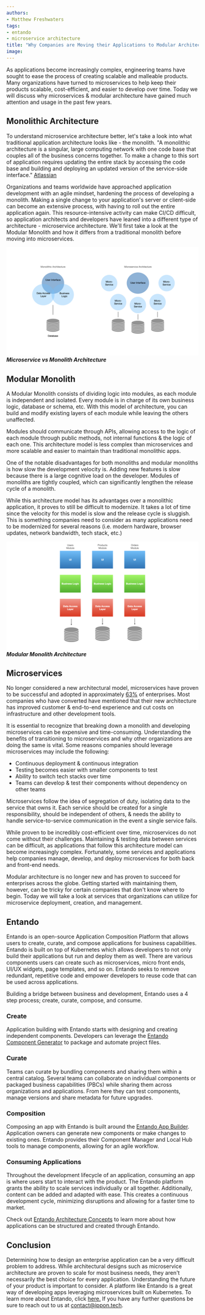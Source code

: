 ```yaml
---
authors:
- Matthew Freshwaters
tags:
- entando
- microservice architecture
title: "Why Companies are Moving their Applications to Modular Architecture"
image:
---
```


As applications become increasingly complex, engineering teams have sought to ease the process of creating scalable and malleable products. Many organizations have turned to microservices to help keep their products scalable, cost-efficient, and easier to develop over time. Today we will discuss why microservices & modular architecture have gained much attention and usage in the past few years.

## Monolithic Architecture

To understand microservice architecture better, let's take a look into what traditional application architecture looks like - the monolith. "A monolithic architecture is a singular, large computing network with one code base that couples all of the business concerns together. To make a change to this sort of application requires updating the entire stack by accessing the code base and building and deploying an updated version of the service-side interface." [Atlassian](https://www.atlassian.com/microservices/microservices-architecture/microservices-vs-monolith#:~:text=A%20monolithic%20architecture%20is%20a%20singular%2C%20large%20computing%20network%20with,of%20the%20service%2Dside%20interface.)

Organizations and teams worldwide have approached application development with an agile mindset, hardening the process of developing a monolith. Making a single change to your application's server or client-side can become an extensive process, with having to roll out the entire application again. This resource-intensive activity can make CI/CD difficult, so application architects and developers have leaned into a different type of architecture - microservice architecture. We'll first take a look at the Modular Monolith and how it differs from a traditional monolith before moving into microservices.

![Monolith Vs Microservice Architecture Diagram](../images/2022/12/mono-micro-diagram.png) ***Microservice vs Monolith Architecture***

## Modular Monolith

A Modular Monolith consists of dividing logic into modules, as each module is independent and isolated. Every module is in charge of its own business logic, database or schema, etc. With this model of architecture, you can build and modify existing layers of each module while leaving the others unaffected.

Modules should communicate through APIs, allowing access to the logic of each module through public methods, not internal functions & the logic of each one. This architecture model is less complex than microservices and more scalable and easier to maintain than traditional monolithic apps. 

One of the notable disadvantages for both monoliths and modular monoliths is how slow the development velocity is. Adding new features is slow because there is a large cognitive load on the developer. Modules of monoliths are tightly coupled, which can significantly lengthen the release cycle of a monolith.

While this architecture model has its advantages over a monolithic application, it proves to still be difficult to modernize. It takes a lot of time since the velocity for this model is slow and the release cycle is sluggish. This is something companies need to consider as many applications need to be modernized for several reasons (i.e. modern hardware, browser updates, network bandwidth, tech stack, etc.)

![Monolith Vs Microservice Architecture Diagram](../images/2022/12/modular-monolith.png) ***Modular Monolith Architecture***

## Microservices

No longer considered a new architectural model, microservices have proven to be successful and adopted in approximately [63%](https://dzone.com/articles/new-research-shows-63-percent-of-enterprises-are-a) of enterprises. Most companies who have converted have mentioned that their new architecture has improved customer & end-to-end experience and cut costs on infrastructure and other development tools. 

It is essential to recognize that breaking down a monolith and developing microservices can be expensive and time-consuming. Understanding the benefits of transitioning to microservices and why other organizations are doing the same is vital. Some reasons companies should leverage microservices may include the following: 

- Continuous deployment & continuous integration
- Testing becomes easier with smaller components to test
- Ability to switch tech stacks over time
- Teams can develop & test their components without dependency on other teams

Microservices follow the idea of segregation of duty, isolating data to the service that owns it. Each service should be created for a single responsibility, should be independent of others, & needs the ability to handle service-to-service communication in the event a single service fails.

While proven to be incredibly cost-efficient over time, microservices do not come without their challenges. Maintaining & testing data between services can be difficult, as applications that follow this architecture model can become increasingly complex. Fortunately, some services and applications help companies manage, develop, and deploy microservices for both back and front-end needs.

Modular architecture is no longer new and has proven to succeed for enterprises across the globe. Getting started with maintaining them, however, can be tricky for certain companies that don't know where to begin.  Today we will take a look at services that organizations can utilize for microservice deployment, creation, and management.

## Entando

Entando is an open-source Application Composition Platform that allows users to create, curate, and compose applications for business capabilities. Entando is built on top of Kubernetes which allows developers to not only build their applications but run and deploy them as well. There are various components users can create such as microservices, micro front ends, UI/UX widgets, page templates, and so on. Entando seeks to remove redundant, repetitive code and empower developers to reuse code that can be used across applications.

Building a bridge between business and development, Entando uses a 4 step process; create, curate, compose, and consume.  

### Create

Application building with Entando starts with designing and creating independent components. Developers can leverage the [Entando Component Generator](https://developer.entando.com/v7.1/docs/create/component-gen-overview.html) to package and automate project files.

### Curate

Teams can curate by bundling components and sharing them within a central catalog. Several teams can collaborate on individual components or packaged business capabilities (PBCs) while sharing them across organizations and applications. From here they can test components, manage versions and share metadata for future upgrades.

### Composition

Composing an app with Entando is built around the [Entando App Builder](https://developer.entando.com/v7.1/docs/compose/app-builder.html). Application owners can generate new components or make changes to existing ones. Entando provides their Component Manager and Local Hub tools to manage components, allowing for an agile workflow.

### Consuming Applications

Throughout the development lifecycle of an application, consuming an app is where users start to interact with the product. The Entando platform grants the ability to scale services individually or all together. Additionally, content can be added and adapted with ease. This creates a continuous development cycle, minimizing disruptions and allowing for a faster time to market.

Check out [Entando Architecture Concepts](https://developer.entando.com/v7.1/docs/getting-started/concepts-overview.html#entando-app-engine) to learn more about how applications can be structured and created through Entando.

## Conclusion

Determining how to design an enterprise application can be a very difficult problem to address. While architectural designs such as microservice architecture are proven to scale for most business needs, they aren't necessarily the best choice for every application. Understanding the future of your product is important to consider. A platform like Entando is a great way of developing apps leveraging microservices built on Kubernetes. To learn more about Entando, click [here.](https://entando.com/) If you have any further questions be sure to reach out to us at contact@ippon.tech.
